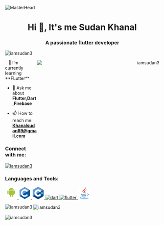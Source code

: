 ![MasterHead](https://1.bp.blogspot.com/-7A4WynwLsMw/XbBpCXG8fHI/AAAAAAAAMt4/uOa1bpLskYgrwGbllhSu2SDj_Mig8SXJQCLcBGAsYHQ/s1600/2000_600px.gif)
<h1 align="center">Hi 👋, It's me Sudan Khanal</h1>
<h3 align="center">A passionate flutter developer</h3>

<p align="left"> <img src="https://komarev.com/ghpvc/?username=iamsudan3&label=Profile%20views&color=0e75b6&style=flat" alt="iamsudan3" /> </p>
<p align= "right"> <img src = "https://camo.githubusercontent.com/7de37139d0b4c1ce40865e799b446c0e963a3dd8fb68d239707237c40604fa3d/68747470733a2f2f63646e2e6472696262626c652e636f6d2f75736572732f3733303730332f73637265656e73686f74732f363538313234332f6176656e746f2e676966" align = "right" height =300 width =400 alt = "iamsudan3" /> </p>
- 🌱 I’m currently learning **FLutter**

- 💬 Ask me about **Flutter,Dart,Firebase**

- 📫 How to reach me **Khanalsudan89@gmail.com**


<h3 align="left">Connect with me:</h3>
<p align="left">
<a href="https://linkedin.com/in/iamsudan3" target="blank"><img align="center" src="https://raw.githubusercontent.com/rahuldkjain/github-profile-readme-generator/master/src/images/icons/Social/linked-in-alt.svg" alt="iamsudan3" height="30" width="40" /></a>
</p>

<h3 align="left">Languages and Tools:</h3>
<p align="left"> <a href="https://developer.android.com" target="_blank" rel="noreferrer"> <img src="https://raw.githubusercontent.com/devicons/devicon/master/icons/android/android-original-wordmark.svg" alt="android" width="40" height="40"/> </a> <a href="https://www.cprogramming.com/" target="_blank" rel="noreferrer"> <img src="https://raw.githubusercontent.com/devicons/devicon/master/icons/c/c-original.svg" alt="c" width="40" height="40"/> </a> <a href="https://www.w3schools.com/cpp/" target="_blank" rel="noreferrer"> <img src="https://raw.githubusercontent.com/devicons/devicon/master/icons/cplusplus/cplusplus-original.svg" alt="cplusplus" width="40" height="40"/> </a> <a href="https://dart.dev" target="_blank" rel="noreferrer"> <img src="https://www.vectorlogo.zone/logos/dartlang/dartlang-icon.svg" alt="dart" width="40" height="40"/> </a> <a href="https://flutter.dev" target="_blank" rel="noreferrer"> <img src="https://www.vectorlogo.zone/logos/flutterio/flutterio-icon.svg" alt="flutter" width="40" height="40"/> </a> <a href="https://www.java.com" target="_blank" rel="noreferrer"> <img src="https://raw.githubusercontent.com/devicons/devicon/master/icons/java/java-original.svg" alt="java" width="40" height="40"/> </a> </p>

<p><img align="left" src="https://github-readme-stats.vercel.app/api/top-langs?username=iamsudan3&show_icons=true&locale=en&layout=compact" alt="iamsudan3" /></p>

<p>&nbsp;<img align="center" src="https://github-readme-stats.vercel.app/api?username=iamsudan3&show_icons=true&locale=en" alt="iamsudan3" /></p>

<p><img align="center" src="https://github-readme-streak-stats.herokuapp.com/?user=iamsudan3&" alt="iamsudan3" /></p>
